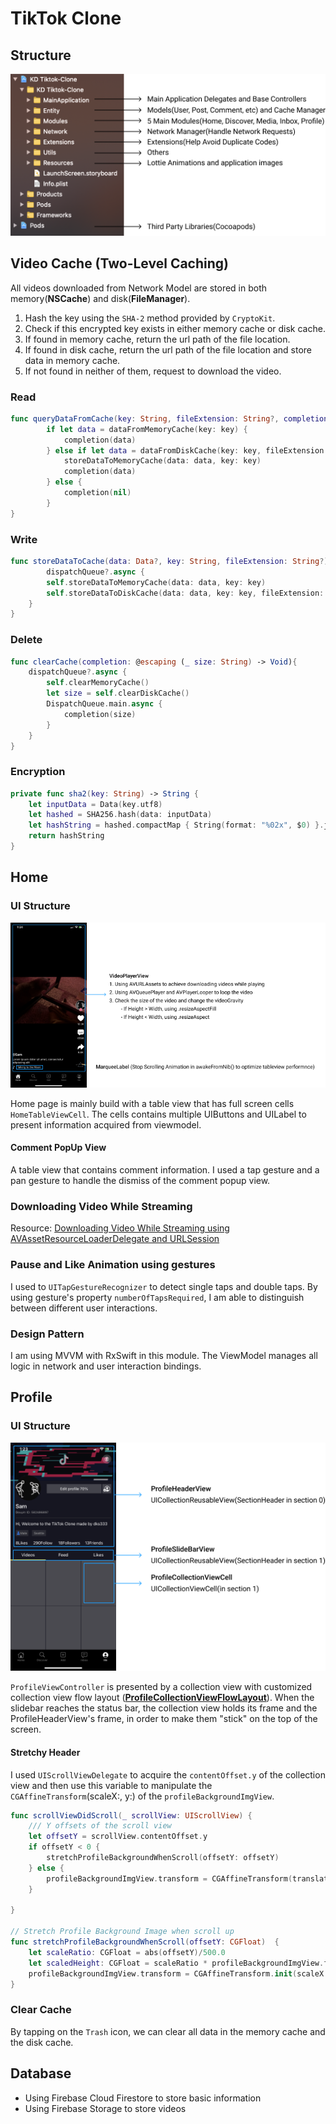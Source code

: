 # TikTok Clone

## Structure

<p align="center">
  <img src="/Images/Notes/Structure.png" />
</p>

## Video Cache (Two-Level Caching)

All videos downloaded from Network Model are stored in both memory(**NSCache**) and disk(**FileManager**). 

1. Hash the key using the `SHA-2` method provided by `CryptoKit`. 
2. Check if this encrypted key exists in either memory cache or disk cache.
3. If found in memory cache, return the url path of the file location.
4. If found in disk cache,  return the url path of the file location and store data in memory cache.
5. If not found in neither of them, request to download the video. 

### Read

```Swift
func queryDataFromCache(key: String, fileExtension: String?, completion: @escaping (_ data: Any?) -> Void){
        if let data = dataFromMemoryCache(key: key) {
            completion(data)
        } else if let data = dataFromDiskCache(key: key, fileExtension: fileExtension) {
            storeDataToMemoryCache(data: data, key: key)
            completion(data)
        } else {
            completion(nil)
        }
}
```

### Write

``` Swift
func storeDataToCache(data: Data?, key: String, fileExtension: String?) {
		dispatchQueue?.async {
        self.storeDataToMemoryCache(data: data, key: key)
        self.storeDataToDiskCache(data: data, key: key, fileExtension: fileExtension)
    }
}
```

### Delete

```Swift
func clearCache(completion: @escaping (_ size: String) -> Void){
    dispatchQueue?.async {
        self.clearMemoryCache()
        let size = self.clearDiskCache()
        DispatchQueue.main.async {
            completion(size)
        }
    }
}
```

### Encryption

```swift
private func sha2(key: String) -> String {
    let inputData = Data(key.utf8)
    let hashed = SHA256.hash(data: inputData)
    let hashString = hashed.compactMap { String(format: "%02x", $0) }.joined()
    return hashString
}
```



## Home

### UI Structure

<p align="center">
  <img src="/Images/Notes/HomeUI.png" />
</p>

Home page is mainly build with a table view that has full screen cells `HomeTableViewCell`. The cells contains multiple UIButtons and UILabel to present information acquired from viewmodel.

#### Comment PopUp View

A table view that contains comment information. I used a tap gesture and a pan gesture to handle the dismiss of the comment popup view. 

### Downloading Video While Streaming

Resource: [Downloading Video While Streaming using AVAssetResourceLoaderDelegate and URLSession](https://medium.com/@EugeneZZI/understanding-avassetresourceloaderdelegate-b90b3fe2c059)

### Pause and Like Animation using gestures

I used to `UITapGestureRecognizer` to detect single taps and double taps. By using gesture's property `numberOfTapsRequired`, I am able to distinguish between different user interactions.

### Design Pattern

I am using MVVM with RxSwift in this module. The ViewModel manages all logic in network and user interaction bindings.

## Profile

### UI Structure

<p align="center">
  <img src="/Images/Notes/ProfileUI.png" />
</p>

`ProfileViewController` is presented by a collection view with customized collection view flow layout ([**ProfileCollectionViewFlowLayout**](https://github.com/dks333/Tiktok-Clone/blob/78a2bd517b838f93a2be6596424c726e2bc30b50/KD%20Tiktok-Clone/KD%20Tiktok-Clone/Modules/Profile/ProfileCollectionViewFlowLayout.swift#L12)). When the slidebar reaches the status bar, the collection view holds its frame and the ProfileHeaderView's frame, in order to make them "stick" on the top of the screen.

#### Stretchy Header

I used `UIScrollViewDelegate` to acquire the `contentOffset.y` of the collection view and then use this variable to manipulate the `CGAffineTransform`(scaleX:, y:) of the `profileBackgroundImgView`.

```swift
func scrollViewDidScroll(_ scrollView: UIScrollView) {
    /// Y offsets of the scroll view
    let offsetY = scrollView.contentOffset.y
    if offsetY < 0 {
        stretchProfileBackgroundWhenScroll(offsetY: offsetY)
    } else {
        profileBackgroundImgView.transform = CGAffineTransform(translationX: 0, y: -offsetY)
    }

}

// Stretch Profile Background Image when scroll up
func stretchProfileBackgroundWhenScroll(offsetY: CGFloat)  {
    let scaleRatio: CGFloat = abs(offsetY)/500.0
    let scaledHeight: CGFloat = scaleRatio * profileBackgroundImgView.frame.height
    profileBackgroundImgView.transform = CGAffineTransform.init(scaleX: scaleRatio + 1.0, y: scaleRatio + 1.0).concatenating(CGAffineTransform.init(translationX: 0, y: scaledHeight))
}
```



### Clear Cache

By tapping on the `Trash` icon, we can clear all data in the memory cache and the disk cache.



## Database

- Using Firebase Cloud Firestore to store basic information
- Using Firebase Storage to store videos

